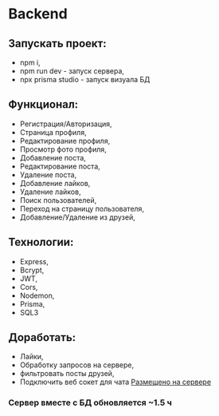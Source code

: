 # Backend
## Запускать проект:
 - npm i,
 - npm run dev - запуск сервера,
 - npx prisma studio - запуск визуала БД
## Функционал:
-  Регистрация/Авторизация,
- Страница профиля,
- Редактирование профиля,
- Просмотр фото профиля,
- Добавление поста,
- Редактирование поста,
- Удаление поста,
- Добавление лайков,
- Удаление лайков,
- Поиск пользователей,
- Переход на страницу пользователя,
- Добавление/Удаление из друзей,
 ## Технологии:
 - Express,
 - Bcrypt,
 - JWT,
 - Cors,
 - Nodemon,
 - Prisma,
 - SQL3

## Доработать:
- Лайки,
- Обработку запросов на сервере,
- фильтровать посты друзей,
- Подключить веб сокет для чата
[Размещено на сервере](https://render.com)
### Сервер вместе с БД обновляется ~1.5 ч
